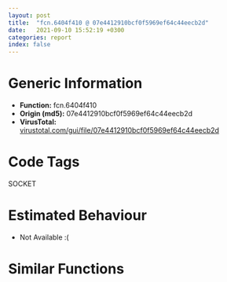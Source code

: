 ```yaml
---
layout: post
title:  "fcn.6404f410 @ 07e4412910bcf0f5969ef64c44eecb2d"
date:   2021-09-10 15:52:19 +0300
categories: report
index: false
---
```


# Generic Information
- **Function:** fcn.6404f410
- **Origin (md5):** 07e4412910bcf0f5969ef64c44eecb2d
- **VirusTotal:** [virustotal.com/gui/file/07e4412910bcf0f5969ef64c44eecb2d][virustotal_ref]

# Code Tags
<span class="tag" id="SOCKET">SOCKET</span>


# Estimated Behaviour
<ul><li class="bhv-desc" id="na">Not Available :(</li></ul>

# Similar Functions
<script type="text/javascript" src="https://www.gstatic.com/charts/loader.js"></script>
<script type="text/javascript">

    google.charts.load('current', {'packages':['corechart']});
    google.charts.setOnLoadCallback(drawChart);

    function drawChart() {
    var data = new google.visualization.DataTable();
        data.addColumn('number', 'X');
        data.addColumn('number', 'Y');
        data.addColumn({type: 'string', role: 'tooltip', 'p': {'html': true}});
        data.addColumn({'type': 'string', 'role': 'style'});
        
        data.addRows([
    [0, 0, '<b><a href="/report/fcn.6404f410@07e4412910bcf0f5969ef64c44eecb2d">fcn.6404f410</a><br>@07e4412910bcf0f5969ef64c44eecb2d</b><br>', 'point { fill-color: #e0440e; }'],

        ]);

    var options = {
        title: 'Similarity Plot',
        legend: 'none',
        colors: ['#dedbd9', '#e6693e', '#ec8f6e', '#f3b49f', '#f6c7b6'],
        tooltip: {isHtml: true, trigger: 'both'},
        explorer: {
        actions: ["dragToZoom", "rightClickToReset"],
        },
        chartArea: {
        width: '80%',
        height: '80%'
        },
        width: '100%',
        height: '100%'
    };

    var chart = new google.visualization.ScatterChart(document.getElementById('chart_div'));

    chart.draw(data, options);
    }
    
</script>


<div id="chart_div" style="width: 100%px; height: 100%;"></div>

# Disassembled Code
{% highlight nasm %}

sub esp, 0x80
push ebx
push ebp
push esi
mov eax, ecx
mov ecx, dword[esp+0x90]
push edi
push dword[esp+0x98]
mov dword[esp+0x30], eax
mov ebx, dword[eax+4]
call sym
mov eax, dword[sym.imp.Qt5Core.dll_struct_QListData::Data_const_QListData::shared_null]
mov ecx, dword[esp+0x94]
mov dword[esp+0x7c], eax
mov eax, dword[sym.imp.Qt5Core.dll_struct_QHashData_const_QHashData::shared_null]
mov dword[esp+0x80], eax
mov dword[esp+0x84], eax
lea eax, [esp+0x20]
push eax
mov dword[esp+0x8c], 0
mov dword[esp+0x90], 0
call sym
push eax
lea ecx, [esp+0x80]
call fcn.640477b0
mov esi, dword[esp+0x20]
or ebp, 0xffffffff
mov eax, dword[esi]
test eax, eax
je off.b152
cmp eax, ebp
je off.b191
mov eax, ebp
lock xadd
setne al
test al, al
jne off.b191
mov esi, dword[esp+0x20]
mov eax, dword[esi+0xc]
lea ecx, [esp+0x20]
add eax, 4
lea eax, [esi+eax*4]
push eax
mov eax, dword[esi+8]
add eax, 4
lea eax, [esi+eax*4]
push eax
call fcn.64025900
push esi
call dword[sym.imp.Qt5Core.dll_public:_static_void___cdecl_QListData::dispose_struct_QListData::Data__]
add esp, 4
lea eax, [esp+0x28]
mov ecx, ebx
push eax
call sym
lea eax, [esp+0x28]
push eax
lea ecx, [esp+0x70]
call fcn.64034200
cmp dword[esp+0x78], 0
mov edi, dword[sym.imp.Qt5Core.dll_int___cdecl_qstrcmp_class_QByteArray_const___char_const__]
je off.b1046
mov eax, dword[esp+0x70]
mov edi, edi
cmp eax, dword[esp+0x74]
je off.b1046
push eax
lea ecx, [esp+0x18]
call dword[sym.imp.Qt5Core.dll_public:_void___thiscall_QByteArray::constructor_class_QByteArray_const__]
cmp dword[esp+0x78], 0
je off.b1014
lea eax, [esp+0x14]
push eax
lea ecx, [esp+0x24]
call dword[sym.imp.Qt5Core.dll_public:_void___thiscall_QByteArray::constructor_class_QByteArray_const__]
lea eax, [esp+0x30]
push eax
lea ecx, [esp+0x18]
call dword[sym.imp.Qt5Core.dll_public:_class_QByteArray___thiscall_QByteArray::toLower_void_]
push eax
lea ecx, [esp+0x18]
call dword[sym.imp.Qt5Core.dll_public:_class_QByteArray____thiscall_QByteArray::operator_class_QByteArray__]
lea ecx, [esp+0x30]
call dword[sym.imp.Qt5Core.dll_public:_void___thiscall_QByteArray::destructor_void_]
lea eax, [esp+0x14]
push str.connection
push eax
call edi
add esp, 8
neg eax
sbb eax, eax
inc eax
test al, al
jne off.b996
lea eax, [esp+0x14]
push str.keep_alive
push eax
call edi
add esp, 8
neg eax
sbb eax, eax
inc eax
test al, al
jne off.b996
lea eax, [esp+0x14]
push str.proxy-authenticate_
push eax
call edi
add esp, 8
neg eax
sbb eax, eax
inc eax
test al, al
jne off.b996
lea eax, [esp+0x14]
push str.proxy_authorization
push eax
call edi
add esp, 8
neg eax
sbb eax, eax
inc eax
test al, al
jne off.b996
lea eax, [esp+0x14]
push 0x6414acc8
push eax
call edi
add esp, 8
neg eax
sbb eax, eax
inc eax
test al, al
jne off.b996
lea eax, [esp+0x14]
push str.trailers
push eax
call edi
add esp, 8
neg eax
sbb eax, eax
inc eax
test al, al
jne off.b996
lea eax, [esp+0x14]
push str.transfer-encoding_
push eax
call edi
add esp, 8
neg eax
sbb eax, eax
inc eax
test al, al
jne off.b996
lea eax, [esp+0x14]
push str.upgrade
push eax
call edi
add esp, 8
neg eax
sbb eax, eax
inc eax
test al, al
jne off.b996
lea eax, [esp+0x14]
push str.set_cookie
push eax
call edi
add esp, 8
neg eax
sbb eax, eax
inc eax
test al, al
jne off.b996
lea eax, [esp+0x14]
push str.warning
push eax
call edi
add esp, 8
neg eax
sbb eax, eax
inc eax
test al, al
je off.b817
lea eax, [esp+0x14]
mov ecx, ebx
push eax
lea eax, [esp+0x20]
push eax
call sym
lea ecx, [esp+0x1c]
call dword[sym.imp.Qt5Core.dll_public:_int___thiscall_QByteArray::length_void_const]
cmp eax, 3
jne off.b807
push 0x31
push 0
lea eax, [esp+0x44]
push eax
lea ecx, [esp+0x28]
call dword[sym.imp.Qt5Core.dll_public:_class_QByteRef___thiscall_QByteArray::operator___int_]
mov ecx, eax
call dword[sym.imp.Qt5Core.dll_public:_bool___thiscall_QByteRef::operator_char_const]
test al, al
je off.b807
push 0x30
push 1
lea eax, [esp+0x4c]
push eax
lea ecx, [esp+0x28]
call dword[sym.imp.Qt5Core.dll_public:_class_QByteRef___thiscall_QByteArray::operator___int_]
mov ecx, eax
call dword[0x64144750]
test al, al
je off.b807
push 0x39
push 1
lea eax, [esp+0x54]
push eax
lea ecx, [esp+0x28]
call dword[sym.imp.Qt5Core.dll_public:_class_QByteRef___thiscall_QByteArray::operator___int_]
mov ecx, eax
call dword[sym.imp.Qt5Core.dll_public:_bool___thiscall_QByteRef::operator__char_const]
test al, al
je off.b807
push 0x30
push 2
lea eax, [esp+0x5c]
push eax
lea ecx, [esp+0x28]
call dword[sym.imp.Qt5Core.dll_public:_class_QByteRef___thiscall_QByteArray::operator___int_]
mov ecx, eax
call dword[0x64144750]
test al, al
je off.b807
push 0x39
push 2
lea eax, [esp+0x64]
push eax
lea ecx, [esp+0x28]
call dword[sym.imp.Qt5Core.dll_public:_class_QByteRef___thiscall_QByteArray::operator___int_]
mov ecx, eax
call dword[sym.imp.Qt5Core.dll_public:_bool___thiscall_QByteRef::operator__char_const]
test al, al
je off.b807
lea ecx, [esp+0x1c]
jmp off.b990
lea ecx, [esp+0x1c]
call dword[sym.imp.Qt5Core.dll_public:_void___thiscall_QByteArray::destructor_void_]
lea eax, [esp+0x14]
push eax
lea eax, [esp+0x3c]
push eax
lea ecx, [esp+0x84]
call fcn.64046370
lea ecx, [esp+0x7c]
mov esi, dword[eax]
call dword[sym.imp.Qt5Core.dll_public:_void_____thiscall_QListData::end_void_const]
cmp esi, eax
je off.b951
lea eax, [esp+0x14]
push str.content-encoding_
push eax
call edi
add esp, 8
neg eax
sbb eax, eax
inc eax
test al, al
jne off.b996
lea eax, [esp+0x14]
push str.content_range
push eax
call edi
add esp, 8
neg eax
sbb eax, eax
inc eax
test al, al
jne off.b996
lea eax, [esp+0x14]
push str.content-type_
push eax
call edi
add esp, 8
neg eax
sbb eax, eax
inc eax
test al, al
jne off.b996
lea eax, [esp+0x14]
push str.content-length_
push eax
call edi
add esp, 8
neg eax
sbb eax, eax
inc eax
test al, al
jne off.b996
lea eax, [esp+0x14]
mov ecx, ebx
push eax
lea eax, [esp+0x38]
push eax
call sym
push eax
lea eax, [esp+0x24]
push eax
lea ecx, [esp+0x84]
call fcn.64047ac0
lea ecx, [esp+0x34]
call dword[sym.imp.Qt5Core.dll_public:_void___thiscall_QByteArray::destructor_void_]
lea ecx, [esp+0x20]
call dword[sym.imp.Qt5Core.dll_public:_void___thiscall_QByteArray::destructor_void_]
mov dword[esp+0x78], 0
lea ecx, [esp+0x14]
call dword[sym.imp.Qt5Core.dll_public:_void___thiscall_QByteArray::destructor_void_]
mov eax, dword[esp+0x70]
add eax, 4
xor dword[esp+0x78], 1
mov dword[esp+0x70], eax
jne off.b240
mov ebx, dword[esp+0x6c]
mov eax, dword[ebx]
test eax, eax
je off.b1078
cmp eax, 0xffffffff
je off.b1129
mov eax, ebp
lock xadd
setne al
test al, al
jne off.b1129
mov ebx, dword[esp+0x6c]
mov esi, dword[ebx+0xc]
mov ebp, dword[ebx+8]
add esi, 4
add ebp, 4
lea esi, [ebx+esi*4]
lea ebp, [ebx+ebp*4]
cmp ebp, esi
je off.b1119
lea esp, [esp]
sub esi, 4
mov ecx, esi
call dword[sym.imp.Qt5Core.dll_public:_void___thiscall_QByteArray::destructor_void_]
cmp esi, ebp
jne off.b1104
push ebx
call dword[sym.imp.Qt5Core.dll_public:_static_void___cdecl_QListData::dispose_struct_QListData::Data__]
add esp, 4
mov ecx, dword[esp+0x94]
lea eax, [esp+0x7c]
push eax
call sym
mov eax, dword[sym.imp.Qt5Core.dll_struct_QHashData_const_QHashData::shared_null]
lea ecx, [esp+0x20]
mov ebp, dword[sym.imp.Qt5Core.dll_public:_void___thiscall_QByteArray::constructor_char_const___int_]
push 0xffffffffffffffff
push str.Cache_Control
mov byte[esp+0x1b], 1
mov dword[esp+0x20], eax
call ebp
lea eax, [esp+0x20]
push eax
lea eax, [esp+0x3c]
push eax
lea ecx, [esp+0x84]
call fcn.64046370
lea ecx, [esp+0x20]
mov esi, dword[eax]
call dword[sym.imp.Qt5Core.dll_public:_void___thiscall_QByteArray::destructor_void_]
lea ecx, [esp+0x7c]
call dword[sym.imp.Qt5Core.dll_public:_void_____thiscall_QListData::end_void_const]
mov ebx, dword[sym.imp.Qt5Core.dll_public:_void___thiscall_QHashData::free_helper_void____cdecl___struct_QHashData::Node___]
cmp esi, eax
je off.b1590
mov eax, dword[esi]
add eax, 4
push eax
lea eax, [esp+0x24]
push eax
call fcn.64051130
mov ecx, dword[sym.imp.Qt5Core.dll_struct_QHashData_const_QHashData::shared_null]
mov edx, eax
add esp, 8
mov eax, dword[edx]
mov dword[edx], ecx
mov ecx, dword[esp+0x18]
lea edx, [ecx+8]
mov dword[esp+0x18], eax
mov eax, dword[edx]
test eax, eax
je off.b1304
cmp eax, 0xffffffff
je off.b1311
or eax, 0xffffffff
lock xadd
setne al
test al, al
jne off.b1311
push 0x6404f2c0
call ebx
mov ecx, dword[esp+0x20]
mov eax, dword[ecx+8]
lea edx, [ecx+8]
test eax, eax
je off.b1348
cmp eax, 0xffffffff
je off.b1355
or eax, 0xffffffff
lock xadd
setne al
test al, al
jne off.b1355
mov ecx, dword[esp+0x20]
push 0x6404f2c0
call ebx
push 0xffffffffffffffff
push str.max_age
lea ecx, [esp+0x28]
call ebp
mov eax, dword[esp+0x18]
cmp dword[eax+0xc], 0
je off.b1443
xor ecx, ecx
cmp dword[eax+0x18], ecx
je off.b1404
push dword[eax+0x1c]
lea eax, [esp+0x24]
push eax
call dword[sym.imp.Qt5Core.dll_unsigned_int___cdecl_qHash_class_QByteArray_const___unsigned_int_]
add esp, 8
mov ecx, eax
push ecx
lea eax, [esp+0x24]
push eax
lea ecx, [esp+0x20]
call fcn.6403e700
mov eax, dword[eax]
cmp eax, dword[esp+0x18]
je off.b1443
add eax, 0xc
lea ecx, [esp+0x1c]
push eax
call dword[sym.imp.Qt5Core.dll_public:_void___thiscall_QByteArray::constructor_class_QByteArray_const__]
jmp off.b1453
lea ecx, [esp+0x1c]
call dword[sym.imp.Qt5Core.dll_public:_void___thiscall_QByteArray::constructor_void_]
lea ecx, [esp+0x20]
call dword[sym.imp.Qt5Core.dll_public:_void___thiscall_QByteArray::destructor_void_]
lea ecx, [esp+0x1c]
call dword[sym.imp.Qt5Core.dll_public:_bool___thiscall_QByteArray::isEmpty_void_const]
test al, al
jne off.b1573
mov byte[esp+0x13], al
lea eax, [esp+0x20]
push eax
call dword[sym.imp.Qt5Core.dll_public:_static_class_QDateTime___cdecl_QDateTime::currentDateTimeUtc_void_]
add esp, 4
lea ecx, [esp+0x1c]
push 0xa
push 0
call dword[sym.imp.Qt5Core.dll_public:_int___thiscall_QByteArray::toInt_bool___int_const]
cdq
lea ecx, [esp+0x20]
push edx
push eax
lea eax, [esp+0x3c]
push eax
call dword[sym.imp.Qt5Core.dll_public:_class_QDateTime___thiscall_QDateTime::addSecs_long_long___int64__]
push eax
lea ecx, [esp+0x24]
call dword[sym.imp.Qt5Core.dll_public:_class_QDateTime____thiscall_QDateTime::operator_class_QDateTime__]
mov esi, dword[sym.imp.Qt5Core.dll_public:_void___thiscall_QDateTime::destructor_void_]
lea ecx, [esp+0x34]
call esi
mov ecx, dword[esp+0x94]
lea eax, [esp+0x20]
push eax
call sym
lea ecx, [esp+0x20]
call esi
lea ecx, [esp+0x1c]
call dword[sym.imp.Qt5Core.dll_public:_void___thiscall_QByteArray::destructor_void_]
cmp byte[esp+0x13], 0
je off.b1697
push 0xffffffffffffffff
push str.expires
lea ecx, [esp+0x28]
call ebp
lea eax, [esp+0x20]
push eax
lea eax, [esp+0x3c]
push eax
lea ecx, [esp+0x84]
call fcn.64046370
lea ecx, [esp+0x20]
mov esi, dword[eax]
call dword[sym.imp.Qt5Core.dll_public:_void___thiscall_QByteArray::destructor_void_]
lea ecx, [esp+0x7c]
call dword[sym.imp.Qt5Core.dll_public:_void_____thiscall_QListData::end_void_const]
cmp esi, eax
je off.b1697
mov eax, dword[esi]
add eax, 4
push eax
lea eax, [esp+0x24]
push eax
call fcn.640463e0
mov ecx, dword[esp+0x9c]
lea eax, [esp+0x28]
add esp, 8
push eax
call sym
lea ecx, [esp+0x20]
call dword[sym.imp.Qt5Core.dll_public:_void___thiscall_QDateTime::destructor_void_]
push 0xffffffffffffffff
push str.last_modified
lea ecx, [esp+0x28]
call ebp
lea eax, [esp+0x20]
push eax
lea eax, [esp+0x3c]
push eax
lea ecx, [esp+0x84]
call fcn.64046370
lea ecx, [esp+0x20]
mov esi, dword[eax]
call dword[sym.imp.Qt5Core.dll_public:_void___thiscall_QByteArray::destructor_void_]
lea ecx, [esp+0x7c]
call dword[sym.imp.Qt5Core.dll_public:_void_____thiscall_QListData::end_void_const]
cmp esi, eax
je off.b1800
mov eax, dword[esi]
add eax, 4
push eax
lea eax, [esp+0x38]
push eax
call fcn.640463e0
mov ecx, dword[esp+0x9c]
add esp, 8
push eax
call sym
lea ecx, [esp+0x34]
call dword[sym.imp.Qt5Core.dll_public:_void___thiscall_QDateTime::destructor_void_]
mov esi, dword[esp+0x2c]
lea ecx, [esi+0xe0]
call fcn.640264d0
cmp eax, 1
jne off.b2260
push 0xffffffffffffffff
mov bl, al
lea ecx, [esp+0x20]
push str.pragma
mov byte[esp+0x28], bl
call ebp
lea eax, [esp+0x1c]
push eax
lea eax, [esp+0x3c]
push eax
lea ecx, [esp+0x84]
call fcn.64046370
lea ecx, [esp+0x1c]
mov esi, dword[eax]
call dword[sym.imp.Qt5Core.dll_public:_void___thiscall_QByteArray::destructor_void_]
lea ecx, [esp+0x7c]
call dword[sym.imp.Qt5Core.dll_public:_void_____thiscall_QListData::end_void_const]
cmp esi, eax
je off.b1926
mov eax, dword[esi]
add eax, 4
push str.no_cache
push eax
call edi
add esp, 8
neg eax
sbb ecx, ecx
xor edx, edx
inc ecx
movzx eax, bl
test cl, cl
cmovne eax, edx
mov byte[esp+0x20], al
push 0xffffffffffffffff
push str.no_cache
lea ecx, [esp+0x24]
call ebp
mov eax, dword[esp+0x18]
xor ecx, ecx
mov esi, dword[sym.imp.Qt5Core.dll_unsigned_int___cdecl_qHash_class_QByteArray_const___unsigned_int_]
cmp dword[eax+0x18], ecx
je off.b1971
push dword[eax+0x1c]
lea eax, [esp+0x20]
push eax
call esi
add esp, 8
mov ecx, eax
push ecx
lea eax, [esp+0x20]
push eax
lea ecx, [esp+0x20]
call fcn.6403e700
lea ecx, [esp+0x1c]
mov eax, dword[eax]
cmp eax, dword[esp+0x18]
setne bl
call dword[sym.imp.Qt5Core.dll_public:_void___thiscall_QByteArray::destructor_void_]
test bl, bl
jne off.b2086
push 0xffffffffffffffff
push str.no_store
lea ecx, [esp+0x24]
call ebp
mov eax, dword[esp+0x18]
xor ecx, ecx
cmp dword[eax+0x18], ecx
je off.b2048
push dword[eax+0x1c]
lea eax, [esp+0x20]
push eax
call esi
add esp, 8
mov ecx, eax
push ecx
lea eax, [esp+0x20]
push eax
lea ecx, [esp+0x20]
call fcn.6403e700
lea ecx, [esp+0x1c]
mov eax, dword[eax]
cmp eax, dword[esp+0x18]
setne bl
call dword[sym.imp.Qt5Core.dll_public:_void___thiscall_QByteArray::destructor_void_]
test bl, bl
je off.b2091
mov byte[esp+0x20], 0
mov ebx, dword[sym.imp.Qt5Core.dll_public:_void___thiscall_QHashData::free_helper_void____cdecl___struct_QHashData::Node___]
push dword[esp+0x20]
mov ebp, dword[esp+0x98]
mov ecx, ebp
call sym
mov edi, dword[esp+0x2c]
mov eax, dword[sym.imp.Qt5Core.dll_struct_QHashData_const_QHashData::shared_null]
mov dword[esp+0x24], eax
mov eax, dword[edi+0xf0]
cmp eax, 0x130
je off.b2386
push eax
lea ecx, [esp+0x60]
call dword[sym.imp.Qt5Core.dll_public:_void___thiscall_QVariant::constructor_int_]
lea eax, [esp+0x5c]
mov dword[esp+0x34], 0
push eax
lea eax, [esp+0x38]
push eax
lea eax, [esp+0x40]
push eax
lea ecx, [esp+0x30]
call fcn.6403f960
mov esi, dword[sym.imp.Qt5Core.dll_public:_void___thiscall_QVariant::destructor_void_]
lea ecx, [esp+0x5c]
call esi
lea eax, [edi+0xf4]
push eax
lea ecx, [esp+0x60]
call dword[sym.imp.Qt5Core.dll_public:_void___thiscall_QVariant::constructor_class_QString_const__]
lea eax, [esp+0x5c]
mov dword[esp+0x34], 1
push eax
lea eax, [esp+0x38]
push eax
lea eax, [esp+0x40]
push eax
lea ecx, [esp+0x30]
call fcn.6403f960
lea ecx, [esp+0x5c]
call esi
jmp off.b2502
lea ecx, [esi+0xe0]
call fcn.640264d0
mov byte[esp+0x20], 0
cmp eax, 3
jne off.b2097
push 0xffffffffffffffff
push str.max_age
lea ecx, [esp+0x24]
call ebp
mov eax, dword[esp+0x18]
xor ecx, ecx
cmp dword[eax+0x18], ecx
je off.b2328
push dword[eax+0x1c]
lea eax, [esp+0x20]
push eax
call dword[sym.imp.Qt5Core.dll_unsigned_int___cdecl_qHash_class_QByteArray_const___unsigned_int_]
add esp, 8
mov ecx, eax
push ecx
lea eax, [esp+0x20]
push eax
lea ecx, [esp+0x20]
call fcn.6403e700
lea ecx, [esp+0x1c]
mov eax, dword[eax]
cmp eax, dword[esp+0x18]
setne bl
call dword[sym.imp.Qt5Core.dll_public:_void___thiscall_QByteArray::destructor_void_]
test bl, bl
mov ebx, dword[sym.imp.Qt5Core.dll_public:_void___thiscall_QHashData::free_helper_void____cdecl___struct_QHashData::Node___]
je off.b2097
mov byte[esp+0x20], 1
jmp off.b2097
mov ecx, dword[esp+0x98]
lea eax, [esp+0x2c]
push eax
call sym
mov ecx, dword[sym.imp.Qt5Core.dll_struct_QHashData_const_QHashData::shared_null]
mov edx, eax
mov eax, dword[edx]
mov dword[edx], ecx
mov ecx, dword[esp+0x24]
lea edx, [ecx+8]
mov dword[esp+0x24], eax
mov eax, dword[edx]
test eax, eax
je off.b2451
cmp eax, 0xffffffff
je off.b2458
or eax, 0xffffffff
lock xadd
setne al
test al, al
jne off.b2458
push 0x6403f6c0
call ebx
mov ecx, dword[esp+0x2c]
mov eax, dword[ecx+8]
lea edx, [ecx+8]
test eax, eax
je off.b2495
cmp eax, 0xffffffff
je off.b2502
or eax, 0xffffffff
lock xadd
setne al
test al, al
jne off.b2502
mov ecx, dword[esp+0x2c]
push 0x6403f6c0
call ebx
lea eax, [esp+0x24]
mov ecx, ebp
push eax
call sym
mov ecx, dword[esp+0x24]
mov eax, dword[ecx+8]
lea edx, [ecx+8]
test eax, eax
je off.b2551
cmp eax, 0xffffffff
je off.b2558
or eax, 0xffffffff
lock xadd
setne al
test al, al
jne off.b2558
mov ecx, dword[esp+0x24]
push 0x6403f6c0
call ebx
mov ecx, dword[esp+0x18]
mov eax, dword[ecx+8]
lea edx, [ecx+8]
test eax, eax
je off.b2596
or ecx, 0xffffffff
cmp eax, ecx
je off.b2606
mov eax, ecx
lock xadd
setne al
test al, al
jne off.b2606
mov ecx, dword[esp+0x18]
push 0x6404f2c0
call ebx
or ecx, 0xffffffff
mov edi, dword[esp+0x28]
mov eax, dword[edi]
test eax, eax
je off.b2637
cmp eax, 0xffffffff
je off.b2684
lock xadd
dec ecx
setne al
test al, al
jne off.b2684
mov edi, dword[esp+0x28]
mov esi, dword[edi+0xc]
mov ebx, dword[edi+8]
add esi, 4
add ebx, 4
lea esi, [edi+esi*4]
lea ebx, [edi+ebx*4]
cmp ebx, esi
je off.b2674
sub esi, 4
mov ecx, esi
call dword[sym.imp.Qt5Core.dll_public:_void___thiscall_QByteArray::destructor_void_]
cmp esi, ebx
jne off.b2659
push edi
call dword[sym.imp.Qt5Core.dll_public:_static_void___cdecl_QListData::dispose_struct_QListData::Data__]
add esp, 4
lea ecx, [esp+0x7c]
call fcn.64045bd0
pop edi
pop esi
mov eax, ebp
pop ebp
pop ebx
add esp, 0x80
ret 8

{% endhighlight %}

[virustotal_ref]: https://www.virustotal.com/gui/file/07e4412910bcf0f5969ef64c44eecb2d